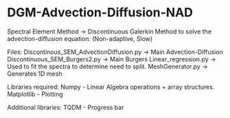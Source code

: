 # DGM-Advection-Diffusion-NAD
Spectral Element Method -> Discontinuous Galerkin Method to solve the advection-diffusion equation. (Non-adaptive, Slow)

Files: 
Discontinous_SEM_AdvectionDiffusion.py -> Main Advection-Diffusion
Discontinuous_SEM_Burgers2.py -> Main Burgers
Linear_regression.py -> Used to fit the spectra to determine need to split.
MeshGenerator.py -> Generates 1D mesh

Libraries required: 
  Numpy - Linear Algebra operations + array structures.
  Matplotlib - Plotting

Additional libraries:
  TQDM - Progress bar
